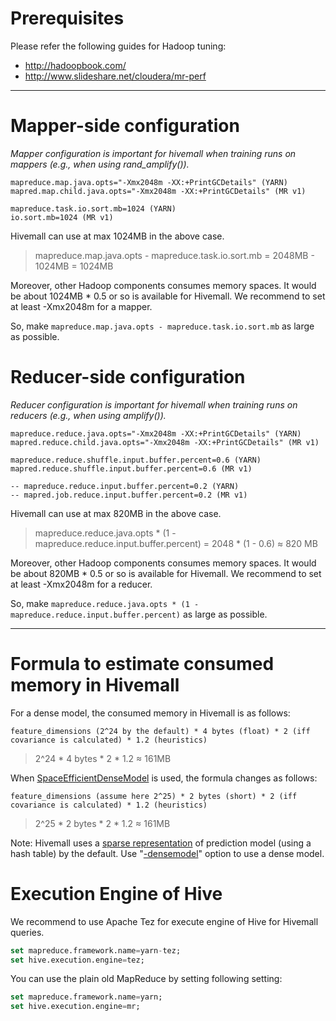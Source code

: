 <!--
  Licensed to the Apache Software Foundation (ASF) under one
  or more contributor license agreements.  See the NOTICE file
  distributed with this work for additional information
  regarding copyright ownership.  The ASF licenses this file
  to you under the Apache License, Version 2.0 (the
  "License"); you may not use this file except in compliance
  with the License.  You may obtain a copy of the License at

    http://www.apache.org/licenses/LICENSE-2.0

  Unless required by applicable law or agreed to in writing,
  software distributed under the License is distributed on an
  "AS IS" BASIS, WITHOUT WARRANTIES OR CONDITIONS OF ANY
  KIND, either express or implied.  See the License for the
  specific language governing permissions and limitations
  under the License.
-->

<!-- toc -->
        
# Prerequisites 

Please refer the following guides for Hadoop tuning:

* http://hadoopbook.com/
* http://www.slideshare.net/cloudera/mr-perf

---
# Mapper-side configuration
_Mapper configuration is important for hivemall when training runs on mappers (e.g., when using rand_amplify())._

```
mapreduce.map.java.opts="-Xmx2048m -XX:+PrintGCDetails" (YARN)
mapred.map.child.java.opts="-Xmx2048m -XX:+PrintGCDetails" (MR v1)

mapreduce.task.io.sort.mb=1024 (YARN)
io.sort.mb=1024 (MR v1)
```

Hivemall can use at max 1024MB in the above case.
> mapreduce.map.java.opts - mapreduce.task.io.sort.mb = 2048MB - 1024MB = 1024MB

Moreover, other Hadoop components consumes memory spaces. It would be about 1024MB * 0.5 or so is available for Hivemall. We recommend to set at least -Xmx2048m for a mapper.
 
So, make `mapreduce.map.java.opts - mapreduce.task.io.sort.mb` as large as possible.

# Reducer-side configuration
_Reducer configuration is important for hivemall when training runs on reducers (e.g., when using amplify())._

```
mapreduce.reduce.java.opts="-Xmx2048m -XX:+PrintGCDetails" (YARN)
mapred.reduce.child.java.opts="-Xmx2048m -XX:+PrintGCDetails" (MR v1)

mapreduce.reduce.shuffle.input.buffer.percent=0.6 (YARN)
mapred.reduce.shuffle.input.buffer.percent=0.6 (MR v1)

-- mapreduce.reduce.input.buffer.percent=0.2 (YARN)
-- mapred.job.reduce.input.buffer.percent=0.2 (MR v1)
```

Hivemall can use at max 820MB in the above case.
> mapreduce.reduce.java.opts * (1 - mapreduce.reduce.input.buffer.percent) = 2048 * (1 - 0.6) ≈ 820 MB

Moreover, other Hadoop components consumes memory spaces. It would be about 820MB * 0.5 or so is available for Hivemall. We recommend to set at least -Xmx2048m for a reducer.

So, make `mapreduce.reduce.java.opts * (1 - mapreduce.reduce.input.buffer.percent)` as large as possible.

---
# Formula to estimate consumed memory in Hivemall

For a dense model, the consumed memory in Hivemall is as follows:
```
feature_dimensions (2^24 by the default) * 4 bytes (float) * 2 (iff covariance is calculated) * 1.2 (heuristics)
```
> 2^24 * 4 bytes * 2 * 1.2 ≈ 161MB

When [SpaceEfficientDenseModel](https://github.com/myui/hivemall/blob/master/src/main/java/hivemall/io/SpaceEfficientDenseModel.java) is used, the formula changes as follows:
```
feature_dimensions (assume here 2^25) * 2 bytes (short) * 2 (iff covariance is calculated) * 1.2 (heuristics)
```
> 2^25 * 2 bytes * 2 * 1.2 ≈ 161MB

Note: Hivemall uses a [sparse representation](https://github.com/myui/hivemall/blob/master/src/main/java/hivemall/io/SparseModel.java) of prediction model (using a hash table) by the default. Use "[-densemodel](https://github.com/myui/hivemall/blob/master/src/main/java/hivemall/LearnerBaseUDTF.java#L87)" option to use a dense model.

# Execution Engine of Hive

We recommend to use Apache Tez for execute engine of Hive for Hivemall queries.

```sql
set mapreduce.framework.name=yarn-tez;
set hive.execution.engine=tez;
```

You can use the plain old MapReduce by setting following setting:

```sql
set mapreduce.framework.name=yarn;
set hive.execution.engine=mr;
```